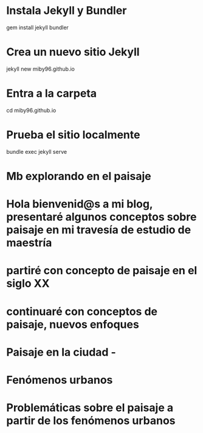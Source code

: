 # Instala Jekyll y Bundler
gem install jekyll bundler

# Crea un nuevo sitio Jekyll
jekyll new miby96.github.io

# Entra a la carpeta
cd miby96.github.io

# Prueba el sitio localmente
bundle exec jekyll serve

# Mb explorando en el paisaje
# Hola bienvenid@s a mi blog, presentaré algunos conceptos sobre paisaje en mi travesía de estudio de maestría
# partiré con concepto de paisaje en el siglo XX
# continuaré con conceptos de paisaje, nuevos enfoques
# Paisaje en la ciudad - 
# Fenómenos urbanos
# Problemáticas sobre el paisaje a partir de los fenómenos urbanos 
